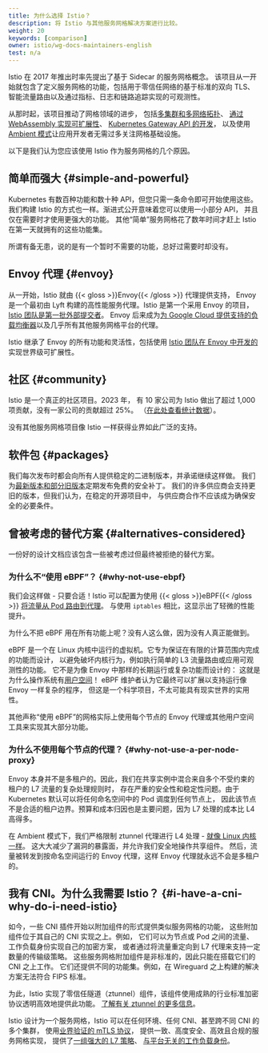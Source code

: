 ```yaml
---
title: 为什么选择 Istio？
description: 将 Istio 与其他服务网格解决方案进行比较。
weight: 20
keywords: [comparison]
owner: istio/wg-docs-maintainers-english
test: n/a
---
```


Istio 在 2017 年推出时率先提出了基于 Sidecar 的服务网格概念。
该项目从一开始就包含了定义服务网格的功能，包括用于零信任网络的基于标准的双向 TLS、
智能流量路由以及通过指标、日志和链路追踪实现的可观测性。

从那时起，该项目推动了网格领域的进步，
包括[多集群和多网络拓扑](/zh/docs/ops/deployment/deployment-models/)、
[通过 WebAssembly 实现可扩展性](/zh/docs/concepts/wasm/)、
[Kubernetes Gateway API 的开发](/zh/blog/2022/gateway-api-beta/)，
以及使用 [Ambient 模式](/zh/docs/ambient/overview/)让应用开发者无需过多关注网格基础设施。

以下是我们认为您应该使用 Istio 作为服务网格的几个原因。

## 简单而强大 {#simple-and-powerful}

Kubernetes 有数百种功能和数十种 API，但您只需一条命令即可开始使用这些。
我们构建 Istio 的方式也一样。渐进式公开意味着您可以使用一小部分 API，
并且仅在需要时才使用更强大的功能。
其他“简单”服务网格花了数年时间才赶上 Istio 在第一天就拥有的这些功能集。

所谓有备无患，说的是有一个暂时不需要的功能，总好过需要时却没有。

## Envoy 代理 {#envoy}

从一开始，Istio 就由 {{< gloss >}}Envoy{{< /gloss >}} 代理提供支持，
Envoy 是一个最初由 Lyft 构建的高性能服务代理。Istio 是第一个采用 Envoy 的项目，
[Istio 团队是第一批外部提交者](https://eng.lyft.com/envoy-7-months-later-41986c2fd443)。
Envoy 后来成为[为 Google Cloud 提供支持的负载均衡器](https://cloud.google.com/load-balancing/docs/https?hl=zh-cn)以及几乎所有其他服务网格平台的代理。

Istio 继承了 Envoy 的所有功能和灵活性，包括使用
[Istio 团队在 Envoy 中开发的](/zh/blog/2020/wasm-announce/)实现世界级可扩展性。

## 社区 {#community}

Istio 是一个真正的社区项目。2023 年，
有 10 家公司为 Istio 做出了超过 1,000 项贡献，没有一家公司的贡献超过 25%。
（[在此处查看统计数据](https://istio.devstats.cncf.io/d/5/companies-table?var-period_name=Last%20year&var-metric=contributions&orgId=1)）。

没有其他服务网格项目像 Istio 一样获得业界如此广泛的支持。

## 软件包 {#packages}

我们每次发布时都会向所有人提供稳定的二进制版本，并承诺继续这样做。
我们为[最新版本和部分旧版本](/zh/docs/releases/supported-releases/)定期发布免费的安全补丁。
我们的许多供应商会支持更旧的版本，但我们认为，在稳定的开源项目中，
与供应商合作不应该成为确保安全的必要条件。

## 曾被考虑的替代方案 {#alternatives-considered}

一份好的设计文档应该包含一些被考虑过但最终被拒绝的替代方案。

### 为什么不“使用 eBPF”？ {#why-not-use-ebpf}

我们会这样做 - 只要合适！Istio 可以配置为使用 {{< gloss >}}eBPF{{< /gloss >}}
[将流量从 Pod 路由到代理](/zh/blog/2022/merbridge/)。
与使用 `iptables` 相比，这显示出了轻微的性能提升。

为什么不把 eBPF 用在所有功能上呢？没有人这么做，因为没有人真正能做到。

eBPF 是一个在 Linux 内核中运行的虚拟机。它专为保证在有限的计算范围内完成的功能而设计，
以避免破坏内核行为，例如执行简单的 L3 流量路由或应用可观测性的功能。
它不是为像 Envoy 中那样的长期运行或复杂功能而设计的：
这就是为什么操作系统有[用户空间](https://zh.wikipedia.org/wiki/%E4%BD%BF%E7%94%A8%E8%80%85%E7%A9%BA%E9%96%93)！
eBPF 维护者认为它最终可以扩展以支持运行像 Envoy 一样复杂的程序，
但这是一个科学项目，不太可能具有现实世界的实用性。

其他声称“使用 eBPF”的网格实际上使用每个节点的 Envoy 代理或其他用户空间工具来实现其大部分功能。

### 为什么不使用每个节点的代理？ {#why-not-use-a-per-node-proxy}

Envoy 本身并不是多租户的。因此，我们在共享实例中混合来自多个不受约束的租户的 L7 流量的复杂处理规则时，
存在严重的安全性和稳定性问题。由于 Kubernetes 默认可以将任何命名空间中的 Pod 调度到任何节点上，
因此该节点不是合适的租户边界。预算和成本归因也是主要问题，因为 L7 处理的成本比 L4 高得多。

在 Ambient 模式下，我们严格限制 ztunnel 代理进行 L4 处理 -
[就像 Linux 内核一样](https://blog.howardjohn.info/posts/ambient-spof/)。
这大大减少了漏洞的暴露面，并允许我们安全地操作共享组件。
然后，流量被转发到按命名空间运行的 Envoy 代理，这样 Envoy 代理就永远不会是多租户的。

## 我有 CNI。为什么我需要 Istio？ {#i-have-a-cni-why-do-i-need-istio}

如今，一些 CNI 插件开始以附加组件的形式提供类似服务网格的功能，
这些附加组件位于其自己的 CNI 实现之上。例如，
它们可以为节点或 Pod 之间的流量、工作负载身份实现自己的加密方案，
或者通过将流量重定向到 L7 代理来支持一定数量的传输级策略。
这些服务网格附加组件是非标准的，因此只能在搭载它们的 CNI 之上工作。
它们还提供不同的功能集。例如，在 Wireguard 之上构建的解决方案无法符合 FIPS 标准。

为此，Istio 实现了零信任隧道（ztunnel）组件，该组件使用成熟的行业标准加密协议透明高效地提供此功能。
[了解有关 ztunnel 的更多信息](/zh/docs/ambient/overview)。

Istio 设计为一个服务网格，Istio 可以在任何环境、任何 CNI、甚至跨不同 CNI 的多个集群，
使用[业界验证的 mTLS 协议](/zh/docs/concepts/security/#mutual-tls-authetication)，
提供一致、高度安全、高效且合规的服务网格实现，
提供了[一组强大的 L7 策略](/zh/docs/concepts/security/#authorization)、
[与平台无关的工作负载身份](/zh/docs/concepts/security/#istio-identity)。

